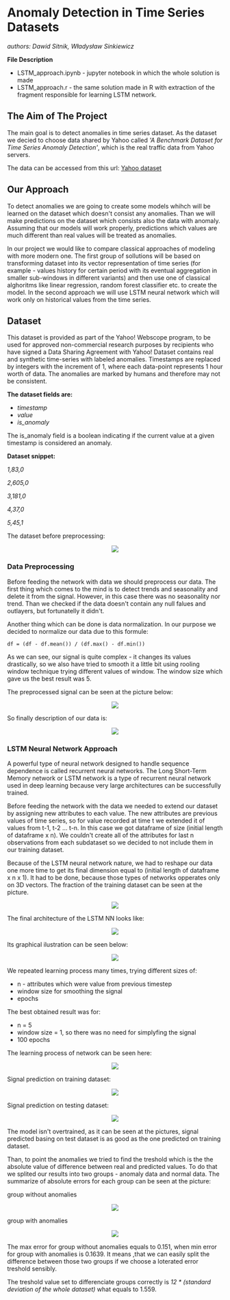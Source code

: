 # Anomaly Detection in Time Series Datasets
*authors: Dawid Sitnik, Władysław Sinkiewicz*

**File Description**

* LSTM_approach.ipynb - jupyter notebook in which the whole solution is made
* LSTM_approach.r - the same solution made in R with extraction of the fragment responsible for learning LSTM network.

## The Aim of The Project
The main goal is to detect anomalies in time series dataset. As the dataset we decied to choose data shared by Yahoo called *'A Benchmark Dataset for Time Series Anomaly Detection'*, which is the real traffic data from Yahoo servers. 

The data can be accessed from this url:
[Yahoo dataset](https://yahooresearch.tumblr.com/post/114590420346/a-benchmark-dataset-for-time-series-anomaly?fbclid=IwAR31SaUo48kFzUCeYPFDfVGRKyqYPW3vmY0XDuci7uIYM-XrrW86QXGerrY)

## Our Approach
To detect anomalies we are going to create some models whihch will be learned on the dataset which doesn't consist any anomalies. Than we will make predictions on the dataset which consists also the data with anomaly. Assuming that our models will work properly, predictions which values are much different than real values will be treated as anomalies.

In our project we would like to compare classical approaches of modeling with more modern one. The first group of sollutions will be based on transforming dataset into its vector representation of time series (for example - values history for certain period with its eventual aggregation in smaller sub-windows in different variants) and then use one of classical alghoritms like linear regression, random forest classifier etc. to create the model. In the second approach we will use LSTM neural network which will work only on historical values from the time series.

## Dataset
This dataset is provided as part of the Yahoo! Webscope program, to be used for approved non-commercial research purposes by recipients who have signed a Data Sharing Agreement with Yahoo! Dataset contains real and synthetic time-series with labeled anomalies. Timestamps are replaced by integers with the increment of 1, where each data-point represents 1 hour worth of data. The anomalies are marked by humans and therefore may not be consistent.

**The dataset fields are:**
* *timestamp*
* *value*
* *is_anomaly*
    
The is_anomaly field is a boolean indicating if the current value at a given timestamp is considered an anomaly.

**Dataset snippet:**

*1,83,0*

*2,605,0*

*3,181,0*

*4,37,0*

*5,45,1*

The dataset before preprocessing:
<p align="center">
  <img src = "https://imgur.com/qkjA3oo.png"/>
</p>

### Data Preprocessing
Before feeding the network with data we should preprocess our data. The first thing which comes to the mind is to detect trends and seasonality and delete it from the signal. However, in this case there was no seasonality nor trend. Than we checked if the data doesn't contain any null falues and outlayers, but fortunatelly it didn't.

Another thing which can be done is data normalization. In our purpose we decided to normalize our data due to this formule:
```
df = (df - df.mean()) / (df.max() - df.min())
```

As we can see, our signal is quite complex - it changes its values drastically, so we also have tried to smooth it a little bit using rooling window technique trying different values of window. The window size which gave us the best result was 5.

The preprocessed signal can be seen at the picture below:

<p align="center">
  <img src = "https://imgur.com/oSG2zG7.png"/>
</p> 

So finally description of our data is:
<p align="center">
  <img src = "https://imgur.com/BMTJWsV.png"/>
</p>




### LSTM Neural Network Approach
A powerful type of neural network designed to handle sequence dependence is called recurrent neural networks. The Long Short-Term Memory network or LSTM network is a type of recurrent neural network used in deep learning because very large architectures can be successfully trained.

Before feeding the network with the data we needed to extend our dataset by assigning new attributes to each value. The new attributes are previous values of time series, so for value recorded at time t we extended it of values from t-1, t-2 ... t-n. In this case we got dataframe of size (initial length of dataframe x n). We couldn't create all of the attributes for last n observations from each subdataset so we decided to not include them in our training dataset. 

Because of the LSTM neural network nature, we had to reshape our data one more time to get its final dimension equal to (initial length of dataframe x n x 1). It had to be done, because those types of networks opperates only on 3D vectors. The fraction of the training dataset can be seen at the picture.

<p align="center">
  <img src = "https://imgur.com/kT1A5pH.png"/>
</p>

The final architecture of the LSTM NN looks like:
<p align="center">
  <img src = "https://imgur.com/oK2PkrI.png"/>
</p>

Its graphical ilustration can be seen below:
<p align="center">
  <img src = "https://imgur.com/339bam0.png"/>
</p>

We repeated learning process many times, trying different sizes of:
* n - attributes which were value from previous timestep
* window size for smoothing the signal
* epochs 

The best obtained result was for:
* n = 5
* window size = 1, so there was no need for simplyfing the signal
* 100 epochs

The learning process of network can be seen here:
<p align="center">
  <img src = "https://imgur.com/59ARm9m.png"/>
</p>

Signal prediction on training dataset:
<p align="center">
  <img src = "https://imgur.com/WbhzOD0.png"/>
</p>


Signal prediction on testing dataset:
<p align="center">
  <img src = "https://imgur.com/Dx0f3ja.png"/>
</p>

The model isn't overtrained, as it can be seen at the pictures, signal predicted basing on test dataset is as good as the one predicted on training dataset.

Than, to point the anomalies we tried to find the treshold which is the the absolute value of difference between real and predicted values. To do that we splited our results into two groups - anomaly data and normal data. The summarize of absolute errors for each group can be seen at the picture:

group without anomalies
<p align="center">
  <img src = "https://imgur.com/4HMz185.png"/>
</p>

group with anomalies
<p align="center">
  <img src = "https://imgur.com/rwVLJJg.png"/>
</p>

The max error for group without anomalies equals to 0.151, when min error for group with anomalies is 0.1639. It means ,that we can easily split the difference between those two groups if we choose a loterated error treshold sensibly.

The treshold value set to differenciate groups correctly is *12 * (standard deviation of the whole dataset)* what equals to 1.559.



